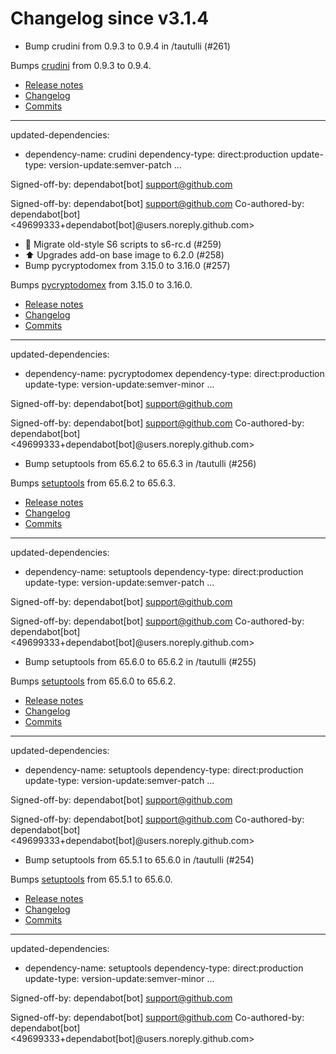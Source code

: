 # Changelog since v3.1.4
- Bump crudini from 0.9.3 to 0.9.4 in /tautulli (#261)

Bumps [crudini](https://github.com/pixelb/crudini) from 0.9.3 to 0.9.4.
- [Release notes](https://github.com/pixelb/crudini/releases)
- [Changelog](https://github.com/pixelb/crudini/blob/master/NEWS)
- [Commits](https://github.com/pixelb/crudini/compare/0.9.3...0.9.4)

---
updated-dependencies:
- dependency-name: crudini
  dependency-type: direct:production
  update-type: version-update:semver-patch
...

Signed-off-by: dependabot[bot] <support@github.com>

Signed-off-by: dependabot[bot] <support@github.com>
Co-authored-by: dependabot[bot] <49699333+dependabot[bot]@users.noreply.github.com> 
- 🔨 Migrate old-style S6 scripts to s6-rc.d (#259) 
- ⬆️ Upgrades add-on base image to 6.2.0 (#258) 
- Bump pycryptodomex from 3.15.0 to 3.16.0 (#257)

Bumps [pycryptodomex](https://github.com/Legrandin/pycryptodome) from 3.15.0 to 3.16.0.
- [Release notes](https://github.com/Legrandin/pycryptodome/releases)
- [Changelog](https://github.com/Legrandin/pycryptodome/blob/master/Changelog.rst)
- [Commits](https://github.com/Legrandin/pycryptodome/compare/v3.15.0...v3.16.0)

---
updated-dependencies:
- dependency-name: pycryptodomex
  dependency-type: direct:production
  update-type: version-update:semver-minor
...

Signed-off-by: dependabot[bot] <support@github.com>

Signed-off-by: dependabot[bot] <support@github.com>
Co-authored-by: dependabot[bot] <49699333+dependabot[bot]@users.noreply.github.com> 
- Bump setuptools from 65.6.2 to 65.6.3 in /tautulli (#256)

Bumps [setuptools](https://github.com/pypa/setuptools) from 65.6.2 to 65.6.3.
- [Release notes](https://github.com/pypa/setuptools/releases)
- [Changelog](https://github.com/pypa/setuptools/blob/main/CHANGES.rst)
- [Commits](https://github.com/pypa/setuptools/compare/v65.6.2...v65.6.3)

---
updated-dependencies:
- dependency-name: setuptools
  dependency-type: direct:production
  update-type: version-update:semver-patch
...

Signed-off-by: dependabot[bot] <support@github.com>

Signed-off-by: dependabot[bot] <support@github.com>
Co-authored-by: dependabot[bot] <49699333+dependabot[bot]@users.noreply.github.com> 
- Bump setuptools from 65.6.0 to 65.6.2 in /tautulli (#255)

Bumps [setuptools](https://github.com/pypa/setuptools) from 65.6.0 to 65.6.2.
- [Release notes](https://github.com/pypa/setuptools/releases)
- [Changelog](https://github.com/pypa/setuptools/blob/main/CHANGES.rst)
- [Commits](https://github.com/pypa/setuptools/compare/v65.6.0...v65.6.2)

---
updated-dependencies:
- dependency-name: setuptools
  dependency-type: direct:production
  update-type: version-update:semver-patch
...

Signed-off-by: dependabot[bot] <support@github.com>

Signed-off-by: dependabot[bot] <support@github.com>
Co-authored-by: dependabot[bot] <49699333+dependabot[bot]@users.noreply.github.com> 
- Bump setuptools from 65.5.1 to 65.6.0 in /tautulli (#254)

Bumps [setuptools](https://github.com/pypa/setuptools) from 65.5.1 to 65.6.0.
- [Release notes](https://github.com/pypa/setuptools/releases)
- [Changelog](https://github.com/pypa/setuptools/blob/main/CHANGES.rst)
- [Commits](https://github.com/pypa/setuptools/compare/v65.5.1...v65.6.0)

---
updated-dependencies:
- dependency-name: setuptools
  dependency-type: direct:production
  update-type: version-update:semver-minor
...

Signed-off-by: dependabot[bot] <support@github.com>

Signed-off-by: dependabot[bot] <support@github.com>
Co-authored-by: dependabot[bot] <49699333+dependabot[bot]@users.noreply.github.com> 
